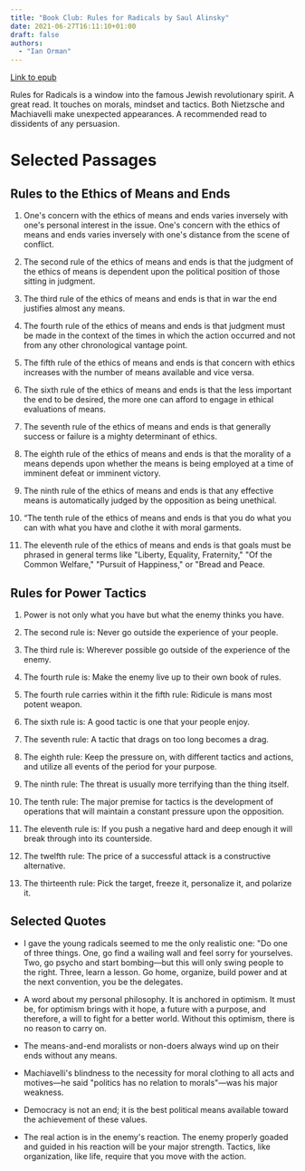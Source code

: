```yaml
---
title: "Book Club: Rules for Radicals by Saul Alinsky"
date: 2021-06-27T16:11:10+01:00
draft: false
authors: 
  - "Ian Orman"
---
```


[Link to epub](/books/rules_for_radicals.epub)

Rules for Radicals is a window into the famous Jewish revolutionary spirit. A great read. It touches on morals, 
mindset and tactics. Both Nietzsche and Machiavelli make unexpected appearances. A recommended read to dissidents of 
any persuasion.

# Selected Passages

## Rules to the Ethics of Means and Ends

1. One's concern with the ethics of means and ends varies inversely with one's personal interest in the issue. One's 
   concern with the ethics of means and ends varies inversely with one's distance from the scene of conflict.

2. The second rule of the ethics of means and ends is that the judgment of the ethics of means is dependent upon the 
political position of those sitting in judgment.

3. The third rule of the ethics of means and ends is that in war the end justifies almost any means.
 
4. The fourth rule of the ethics of means and ends is that judgment must be made in the context of the times in which 
the action occurred and not from any other chronological vantage point.

5. The fifth rule of the ethics of means and ends is that concern with ethics increases with the number of means 
available and vice versa.

6. The sixth rule of the ethics of means and ends is that the less important the end to be desired, the more one can 
afford to engage in ethical evaluations of means.

7. The seventh rule of the ethics of means and ends is that generally success or failure is a mighty determinant of 
ethics.

8. The eighth rule of the ethics of means and ends is that the morality of a means depends upon whether the means 
is being employed at a time of imminent defeat or imminent victory.

9. The ninth rule of the ethics of means and ends is that any effective means is automatically judged by the opposition 
as being unethical.

10. “The tenth rule of the ethics of means and ends is that you do what you can with what you have and clothe it with 
moral garments.

11. The eleventh rule of the ethics of means and ends is that goals must be phrased in general terms like "Liberty, 
Equality, Fraternity," "Of the Common Welfare," "Pursuit of Happiness," or "Bread and Peace.

## Rules for Power Tactics

1. Power is not only what you have but what the enemy thinks you have.

2. The second rule is: Never go outside the experience of your people.

3. The third rule is: Wherever possible go outside of the experience of the enemy.

4. The fourth rule is: Make the enemy live up to their own book of rules.

5. The fourth rule carries within it the fifth rule: Ridicule is mans most potent weapon.

6. The sixth rule is: A good tactic is one that your people enjoy.

7. The seventh rule: A tactic that drags on too long becomes a drag.

8. The eighth rule: Keep the pressure on, with different tactics and actions, and utilize all events of the period for your purpose.

9. The ninth rule: The threat is usually more terrifying than the thing itself.

10. The tenth rule: The major premise for tactics is the development of operations that will maintain a constant pressure upon the opposition.

11. The eleventh rule is: If you push a negative hard and deep enough it will break through into its counterside.

12. The twelfth rule: The price of a successful attack is a constructive alternative.

13. The thirteenth rule: Pick the target, freeze it, personalize it, and polarize it.

## Selected Quotes

* I gave the young radicals seemed to me the only realistic one: "Do one of three things. One, go find a wailing wall 
  and feel sorry for yourselves. Two, go psycho and start bombing—but this will only swing people to the right. 
  Three, learn a lesson. Go home, organize, build power and at the next convention, you be the delegates.
  
* A word about my personal philosophy. It is anchored in optimism. It must be, for optimism brings with it hope, a 
  future with a purpose, and therefore, a will to fight for a better world. Without this optimism, there is no reason 
  to carry on.

* The means-and-end moralists or non-doers always wind up on their ends without any means.

* Machiavelli's blindness to the necessity for moral clothing to all acts and motives—he said "politics has no relation 
  to morals"—was his major weakness.
  
* Democracy is not an end; it is the best political means available toward the achievement of these values.

* The real action is in the enemy's reaction.
  The enemy properly goaded and guided in his reaction will be your major strength.
  Tactics, like organization, like life, require that you move with the action.